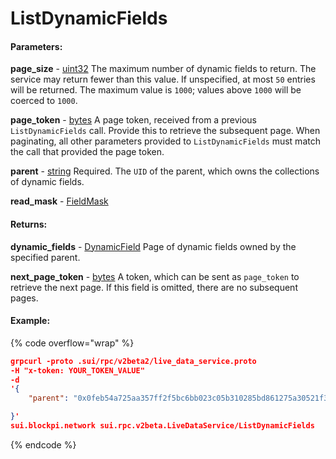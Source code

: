 # ListDynamicFields

#### **Parameters:**

**page\_size** - [uint32](https://docs.sui.io/references/fullnode-protocol#uint32) The maximum number of dynamic fields to return. The service may return fewer than this value. If unspecified, at most `50` entries will be returned. The maximum value is `1000`; values above `1000` will be coerced to `1000`.

**page\_token** - [bytes](https://docs.sui.io/references/fullnode-protocol#bytes) A page token, received from a previous `ListDynamicFields` call. Provide this to retrieve the subsequent page. When paginating, all other parameters provided to `ListDynamicFields` must match the call that provided the page token.

**parent** - [string](https://docs.sui.io/references/fullnode-protocol#string) Required. The `UID` of the parent, which owns the collections of dynamic fields.

**read\_mask** - [FieldMask](https://docs.sui.io/references/fullnode-protocol#google-protobuf-FieldMask)

#### **Returns:**

**dynamic\_fields** - [DynamicField](https://docs.sui.io/references/fullnode-protocol#sui-rpc-v2beta2-DynamicField) Page of dynamic fields owned by the specified parent.

**next\_page\_token** - [bytes](https://docs.sui.io/references/fullnode-protocol#bytes) A token, which can be sent as `page_token` to retrieve the next page. If this field is omitted, there are no subsequent pages.

#### Example:

{% code overflow="wrap" %}
```json
grpcurl -proto .sui/rpc/v2beta2/live_data_service.proto
-H "x-token: YOUR_TOKEN_VALUE" 
-d 
'{
    "parent": "0x0feb54a725aa357ff2f5bc6bb023c05b310285bd861275a30521f339a434ebb3"

}' 
sui.blockpi.network sui.rpc.v2beta.LiveDataService/ListDynamicFields
```
{% endcode %}
